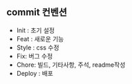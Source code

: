## commit 컨벤션

- Init : 초기 설정
- Feat : 새로운 기능
- Style : css 수정
- Fix: 버그 수정
- Chore: 빌드, 기타사항, 주석, readme작성
- Deploy : 배포
